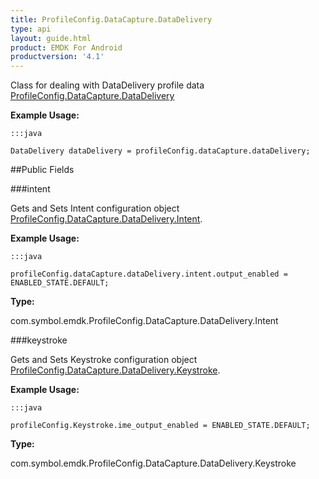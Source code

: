 ```yaml
---
title: ProfileConfig.DataCapture.DataDelivery
type: api
layout: guide.html
product: EMDK For Android
productversion: '4.1'
---
```



Class for dealing with DataDelivery profile data [ ProfileConfig.DataCapture.DataDelivery](../ProfileConfig-DataCapture-DataDelivery)
 
 

**Example Usage:**
	
	:::java
	
	DataDelivery dataDelivery = profileConfig.dataCapture.dataDelivery;
	


##Public Fields

###intent

Gets and Sets Intent configuration object [ ProfileConfig.DataCapture.DataDelivery.Intent](../ProfileConfig-DataCapture-DataDelivery-Intent).
 
 

**Example Usage:**
	
	:::java
	
	profileConfig.dataCapture.dataDelivery.intent.output_enabled = ENABLED_STATE.DEFAULT;
	


**Type:**

com.symbol.emdk.ProfileConfig.DataCapture.DataDelivery.Intent

###keystroke

Gets and Sets Keystroke configuration object [ ProfileConfig.DataCapture.DataDelivery.Keystroke](../ProfileConfig-DataCapture-DataDelivery-Keystroke).
 
 

**Example Usage:**
	
	:::java
	
	profileConfig.Keystroke.ime_output_enabled = ENABLED_STATE.DEFAULT;
	


**Type:**

com.symbol.emdk.ProfileConfig.DataCapture.DataDelivery.Keystroke









